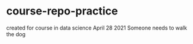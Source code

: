 # course-repo-practice
created for course in data science April 28 2021
Someone needs to walk the dog
